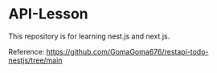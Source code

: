 # API-Lesson

This repository is for learning nest.js and next.js.

Reference:  https://github.com/GomaGoma676/restapi-todo-nestjs/tree/main

